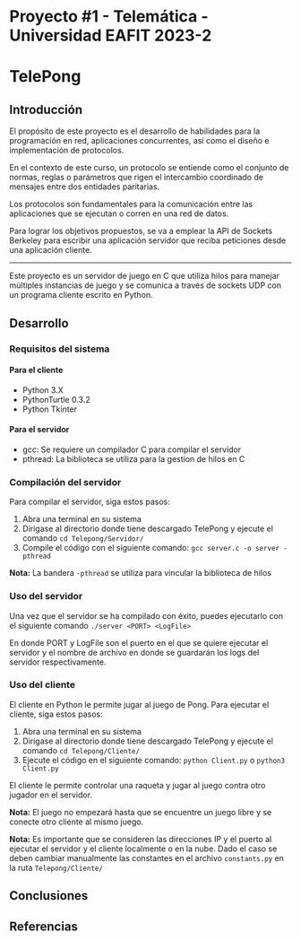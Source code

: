 # Proyecto #1 - Telemática - Universidad EAFIT 2023-2

# TelePong

## Introducción

El propósito de este proyecto es el desarrollo de habilidades para la programación en red,
aplicaciones concurrentes, así como el diseño e implementación de protocolos.

En el contexto de este curso, un protocolo se entiende como el conjunto de normas, reglas o
parámetros que rigen el intercambio coordinado de mensajes entre dos entidades paritarias. 

Los protocolos son fundamentales para la comunicación entre las aplicaciones que se ejecutan o corren en una red de datos.

Para lograr los objetivos propuestos, se va a emplear la API de Sockets Berkeley para escribir una
aplicación servidor que reciba peticiones desde una aplicación cliente.

----

Este proyecto es un servidor de juego en C que utiliza hilos para manejar múltiples instancias de juego y se comunica a través de sockets UDP con un programa cliente escrito en Python.

## Desarrollo

### Requisitos del sistema

#### Para el cliente

- Python 3.X
- PythonTurtle 0.3.2
- Python Tkinter

#### Para el servidor

- gcc: Se requiere un compilador C para compilar el servidor
- pthread: La biblioteca se utiliza para la gestion de hilos en C

### Compilación del servidor

Para compilar el servidor, siga estos pasos:

1. Abra una terminal en su sistema
2. Dirigase al directorio donde tiene descargado TelePong y ejecute el comando `cd Telepong/Servidor/`
3. Compile el código con el siguiente comando: `gcc server.c -o server -pthread`

**Nota:** La bandera `-pthread` se utiliza para vincular la biblioteca de hilos

### Uso del servidor

Una vez que el servidor se ha compilado con éxito, puedes ejecutarlo con el siguiente comando `./server <PORT> <LogFile>`

En donde PORT y LogFile son el puerto en el que se quiere ejecutar el servidor y el nombre de archivo en donde se guardarán los logs del servidor respectivamente. 

### Uso del cliente

El cliente en Python le permite jugar al juego de Pong. Para ejecutar el cliente, siga estos pasos:

1. Abra una terminal en su sistema
2. Dirigase al directorio donde tiene descargado TelePong y ejecute el comando `cd Telepong/Cliente/`
3. Ejecute el código en el siguiente comando: `python Client.py` o `python3 Client.py`

El cliente le permite controlar una raqueta y jugar al juego contra otro jugador en el servidor. 

**Nota:** El juego no empezará hasta que se encuentre un juego libre y se conecte otro cliente al mismo juego.

**Nota:** Es importante que se consideren las direcciones IP y el puerto al ejecutar el servidor y el cliente localmente o en la nube. Dado el caso se deben cambiar manualmente las constantes en el archivo `constants.py` en la ruta `Telepong/Cliente/`

## Conclusiones

## Referencias